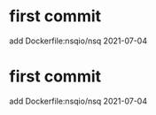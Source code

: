 # first commit
add Dockerfile:nsqio/nsq 2021-07-04
# first commit
add Dockerfile:nsqio/nsq 2021-07-04
